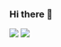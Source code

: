 ### Hi there 👋


![](https://github-readme-stats.vercel.app/api?show_icons=true&count_private=true&username=GourSE)
![](https://github-readme-stats.vercel.app/api/top-langs/?layout=compact&count_private=true&username=GourSE)

<!--
**GourSE/GourSE** is a ✨ _special_ ✨ repository because its `README.md` (this file) appears on your GitHub profile.

Here are some ideas to get you started:

- 🔭 I’m currently working on ...
- 🌱 I’m currently learning ...
- 👯 I’m looking to collaborate on ...
- 🤔 I’m looking for help with ...
- 💬 Ask me about ...
- 📫 How to reach me: ...
- 😄 Pronouns: ...
- ⚡ Fun fact: ...
-->
